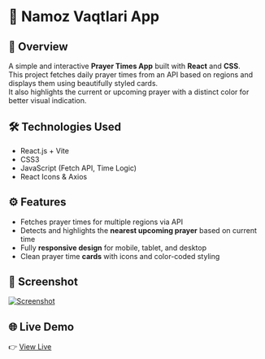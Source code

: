 # 🕌 Namoz Vaqtlari App

## 🔎 Overview  
A simple and interactive **Prayer Times App** built with **React** and **CSS**.  
This project fetches daily prayer times from an API based on regions and displays them using beautifully styled cards.  
It also highlights the current or upcoming prayer with a distinct color for better visual indication.

## 🛠 Technologies Used  
- React.js + Vite  
- CSS3  
- JavaScript (Fetch API, Time Logic)  
- React Icons & Axios

## ⚙️ Features  
- Fetches prayer times for multiple regions via API  
- Detects and highlights the **nearest upcoming prayer** based on current time  
- Fully **responsive design** for mobile, tablet, and desktop  
- Clean prayer time **cards** with icons and color-coded styling  

## 📸 Screenshot  
[![Screenshot](https://i.postimg.cc/mkbXHwdR/Screenshot-2025-07-24-at-09-37-04.png)](https://postimg.cc/S2vf0WFt)

## 🌐 Live Demo  
👉 <a href="https://time-of-namoz.netlify.app" target="_blank">View Live</a>  

